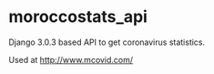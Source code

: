 # moroccostats_api


Django 3.0.3 based API to get coronavirus statistics.

Used at http://www.mcovid.com/
